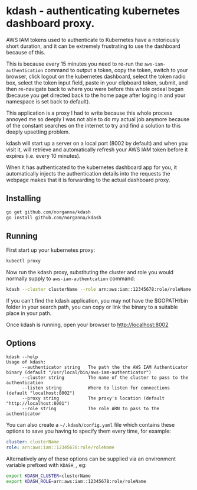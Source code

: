 # kdash - authenticating kubernetes dashboard proxy.

AWS IAM tokens used to authenticate to Kubernetes have a notoriously short duration, and it can be extremely frustrating to use the dashboard because of this.

This is because every 15 minutes you need to re-run the `aws-iam-authentication` command to output a token, copy the token, switch to your browser, click logout on the kubernetes dashboard, select the token radio box, select the token input field, paste in your clipboard token, submit, and then re-navigate back to where you were before this whole ordeal began (because you get directed back to the home page after loging in and your namespace is set back to default).

This application is a proxy I had to write because this whole process annoyed me so deeply I was not able to do my actual job anymore because of the constant searches on the internet to try and find a solution to this deeply upsetting problem.

kdash will start up a server on a local port (8002 by default) and when you visit it, will retrieve and automatically refresh your AWS IAM token before it expires (i.e. every 10 minutes).

When it has authenticated to the kubernetes dashboard app for you, it automatically injects the authentication details into the requests the webpage makes that it is forwarding to the actual dashboard proxy.

## Installing

```bash
go get github.com/norganna/kdash
go install github.com/norganna/kdash
```

## Running

First start up your kubernetes proxy:

```bash
kubectl proxy
```

Now run the kdash proxy, substituting the cluster and role you would normally supply to `aws-iam-authentcation` command:

```bash
kdash --cluster clusterName --role arn:aws:iam::12345678:role/roleName
```

If you can't find the kdash application, you may not have the $GOPATH/bin folder in your search path, you can copy or
link the binary to a suitable place in your path.

Once kdash is running, open your browser to [http://localhost:8002](http://localhost:8002)

## Options

```
kdash --help
Usage of kdash:
      --authenticator string   The path the the AWS IAM Authenticator binary (default "/usr/local/bin/aws-iam-authenticator")
      --cluster string         The name of the cluster to pass to the authentication
      --listen string          Where to listen for connections (default "localhost:8002")
      --proxy string           The proxy's location (default "http://localhost:8001")
      --role string            The role ARN to pass to the authenticator
```

You can also create a `~/.kdash/config.yaml` file which contains these options to save you having to specify them every time, for example:

```yaml
cluster: clusterName
role: arn:aws:iam::12345678:role/roleName
```

Alternatively any of these options can be supplied via an environment variable prefixed with `KDASH_`, eg:

```bash
export KDASH_CLUSTER=clusterName
export KDASH_ROLE=arn:aws:iam::12345678:role/roleName
```
